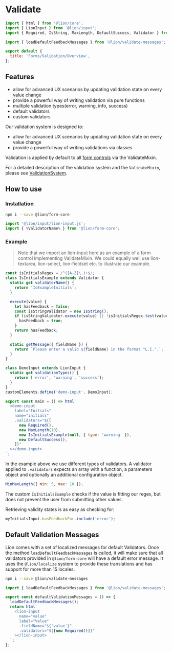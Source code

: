 [//]: # 'AUTO INSERT HEADER PREPUBLISH'

# Validate

```js script
import { html } from '@lion/core';
import { LionInput } from '@lion/input';
import { Required, IsString, MaxLength, DefaultSuccess, Validator } from '../../index.js';

import { loadDefaultFeedbackMessages } from '@lion/validate-messages';

export default {
  title: 'Forms/Validation/Overview',
};
```

## Features

- allow for advanced UX scenarios by updating validation state on every value change
- provide a powerful way of writing validation via pure functions
- multiple validation types(error, warning, info, success)
- default validators
- custom validators

Our validation system is designed to:

- allow for advanced UX scenarios by updating validation state on every value change
- provide a powerful way of writing validations via classes

Validation is applied by default to all [form controls](?path=/docs/forms-field-overview--page) via the
ValidateMixin.

For a detailed description of the validation system and the `ValidateMixin`, please see [ValidationSystem](?path=/docs/forms-validation-system--page).

## How to use

### Installation

```bash
npm i --save @lion/form-core
```

```js
import '@lion/input/lion-input.js';
import { %ValidatorName% } from '@lion/form-core';
```

### Example

> Note that we import an lion-input here as an example of a form control implementing ValidateMixin.
> We could equally well use lion-textarea, lion-select, lion-fieldset etc. to illustrate our example.

```js preview-story
const isInitialsRegex = /^([A-Z]\.)+$/;
class IsInitialsExample extends Validator {
  static get validatorName() {
    return 'IsExampleInitials';
  }

  execute(value) {
    let hasFeedback = false;
    const isStringValidator = new IsString();
    if (isStringValidator.execute(value) || !isInitialsRegex.test(value)) {
      hasFeedback = true;
    }
    return hasFeedback;
  }

  static getMessage({ fieldName }) {
    return `Please enter a valid ${fieldName} in the format "L.I.".`;
  }
}

class DemoInput extends LionInput {
  static get validationTypes() {
    return ['error', 'warning', 'success'];
  }
}
customElements.define('demo-input', DemoInput);

export const main = () => html`
  <demo-input
    label="Initials"
    name="initials"
    .validators="${[
      new Required(),
      new MaxLength(10),
      new IsInitialsExample(null, { type: 'warning' }),
      new DefaultSuccess(),
    ]}"
  ></demo-input>
`;
```

In the example above we use different types of validators.
A validator applied to `.validators` expects an array with a function, a parameters object and
optionally an additional configuration object.

```js
MinMaxLength({ min: 5, max: 10 });
```

The custom `IsInitialsExample` checks if the value is fitting our regex, but does not prevent the user from submitting other values.

Retrieving validity states is as easy as checking for:

```js
myInitialsInput.hasFeedbackFor.include('error');
```

## Default Validation Messages

Lion comes with a set of localized messages for default Validators.
Once the method `loadDefaultFeedbackMessages` is called, it will make sure that all validators provided in `@lion/form-core` will have a default error message.
It uses the `@lion/localize` system to provide these translations and has support for more than 15 locales.

```bash
npm i --save @lion/validate-messages
```

```js
import { loadDefaultFeedbackMessages } from '@lion/validate-messages';
```

```js preview-story
export const defaultValidationMessages = () => {
  loadDefaultFeedbackMessages();
  return html`
    <lion-input
      name="value"
      label="Value"
      .fieldName="${'value'}"
      .validators="${[new Required()]}"
    ></lion-input>
  `;
};
```
